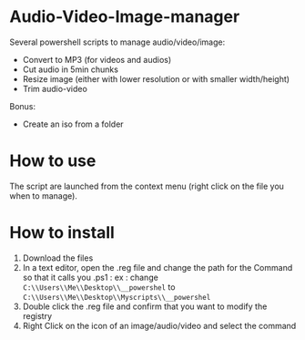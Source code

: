 # Audio-Video-Image-manager

Several powershell scripts to manage audio/video/image:
- Convert to MP3 (for videos and audios)
- Cut audio in 5min chunks
- Resize image (either with lower resolution or with smaller width/height)
- Trim audio-video

Bonus:
- Create an iso from a folder


# How to use
The script are launched from the context menu (right click on the file you when to manage).

# How to install
1) Download the files
2) In a text editor, open the .reg file and change the path for the Command so that it calls you .ps1 : ex : change `C:\\Users\\Me\\Desktop\\__powershel` to `C:\\Users\\Me\\Desktop\\Myscripts\\__powershel`
3) Double click the .reg file and confirm that you want to modify the registry
4) Right Click on the icon of an image/audio/video and select the command 

